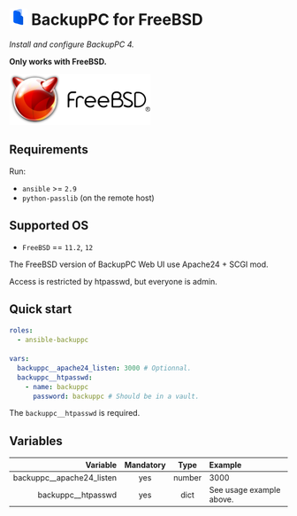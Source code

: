 # ![Backuppc logo small] BackupPC for FreeBSD

*Install and configure BackupPC 4.*

[Backuppc logo small]:lib/images/backuppc-logo-small.png

**Only works with FreeBSD.**

![FreeBSD logo medium]

[FreeBSD logo medium]:lib/images/freebsd-logo-medium.png

## Requirements

Run:

- `ansible` >=  `2.9`
- `python-passlib` (on the remote host)

## Supported OS

- `FreeBSD` == `11.2`, `12`

The FreeBSD version of BackupPC Web UI use Apache24 + SCGI mod.

Access is restricted by htpasswd, but everyone is admin.

## Quick start

```yaml
roles:
  - ansible-backuppc

vars:
  backuppc__apache24_listen: 3000 # Optionnal.
  backuppc__htpasswd:
    - name: backuppc
      password: backuppc # Should be in a vault.
```

The `backuppc__htpasswd` is required.

## Variables

|       **Variable**        | **Mandatory** | **Type** |       **Example**        |
|--------------------------:|:-------------:|:--------:|:-------------------------|
| backuppc__apache24_listen |      yes      |  number  | 3000                     |
| backuppc__htpasswd        |      yes      |  dict    | See usage example above. |